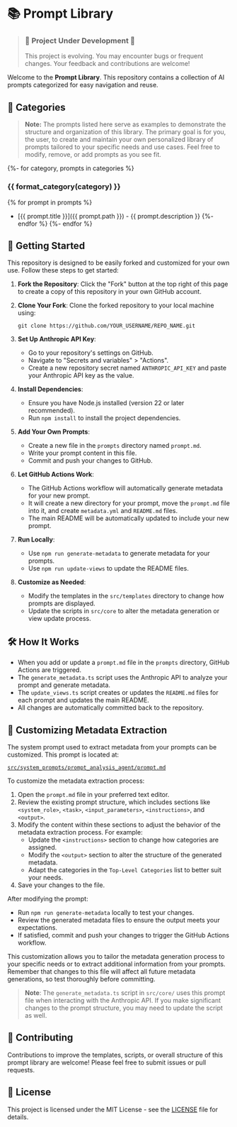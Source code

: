 # 📚 Prompt Library

> ### 🚧 **Project Under Development** 🚧
> 
> This project is evolving. You may encounter bugs or frequent changes. Your feedback and contributions are welcome!

Welcome to the **Prompt Library**. This repository contains a collection of AI prompts categorized for easy navigation and reuse.

## 📂 Categories

> **Note:** The prompts listed here serve as examples to demonstrate the structure and organization of this library. The primary goal is for you, the user, to create and maintain your own personalized library of prompts tailored to your specific needs and use cases. Feel free to modify, remove, or add prompts as you see fit.

{%- for category, prompts in categories %}

### {{ format_category(category) }}

{% for prompt in prompts %}
- [{{ prompt.title }}]({{ prompt.path }}) - {{ prompt.description }}
{%- endfor %}
{%- endfor %}

## 🚀 Getting Started

This repository is designed to be easily forked and customized for your own use. Follow these steps to get started:

1. **Fork the Repository**: Click the "Fork" button at the top right of this page to create a copy of this repository in your own GitHub account.

2. **Clone Your Fork**: Clone the forked repository to your local machine using:

   ```
   git clone https://github.com/YOUR_USERNAME/REPO_NAME.git
   ```

3. **Set Up Anthropic API Key**:
   - Go to your repository's settings on GitHub.
   - Navigate to "Secrets and variables" > "Actions".
   - Create a new repository secret named `ANTHROPIC_API_KEY` and paste your Anthropic API key as the value.

4. **Install Dependencies**:
   - Ensure you have Node.js installed (version 22 or later recommended).
   - Run `npm install` to install the project dependencies.

5. **Add Your Own Prompts**:
   - Create a new file in the `prompts` directory named `prompt.md`.
   - Write your prompt content in this file.
   - Commit and push your changes to GitHub.

6. **Let GitHub Actions Work**:
   - The GitHub Actions workflow will automatically generate metadata for your new prompt.
   - It will create a new directory for your prompt, move the `prompt.md` file into it, and create `metadata.yml` and `README.md` files.
   - The main README will be automatically updated to include your new prompt.

7. **Run Locally**:
   - Use `npm run generate-metadata` to generate metadata for your prompts.
   - Use `npm run update-views` to update the README files.

8. **Customize as Needed**:
   - Modify the templates in the `src/templates` directory to change how prompts are displayed.
   - Update the scripts in `src/core` to alter the metadata generation or view update process.

## 🛠️ How It Works

- When you add or update a `prompt.md` file in the `prompts` directory, GitHub Actions are triggered.
- The `generate_metadata.ts` script uses the Anthropic API to analyze your prompt and generate metadata.
- The `update_views.ts` script creates or updates the `README.md` files for each prompt and updates the main README.
- All changes are automatically committed back to the repository.

## 🔧 Customizing Metadata Extraction

The system prompt used to extract metadata from your prompts can be customized. This prompt is located at:

[`src/system_prompts/prompt_analysis_agent/prompt.md`](src/system_prompts/prompt_analysis_agent/prompt.md)

To customize the metadata extraction process:

1. Open the `prompt.md` file in your preferred text editor.
2. Review the existing prompt structure, which includes sections like `<system_role>`, `<task>`, `<input_parameters>`, `<instructions>`, and `<output>`.
3. Modify the content within these sections to adjust the behavior of the metadata extraction process. For example:
   - Update the `<instructions>` section to change how categories are assigned.
   - Modify the `<output>` section to alter the structure of the generated metadata.
   - Adapt the categories in the `Top-Level Categories` list to better suit your needs.
4. Save your changes to the file.

After modifying the prompt:

- Run `npm run generate-metadata` locally to test your changes.
- Review the generated metadata files to ensure the output meets your expectations.
- If satisfied, commit and push your changes to trigger the GitHub Actions workflow.

This customization allows you to tailor the metadata generation process to your specific needs or to extract additional information from your prompts. Remember that changes to this file will affect all future metadata generations, so test thoroughly before committing.

> **Note**: The `generate_metadata.ts` script in `src/core/` uses this prompt file when interacting with the Anthropic API. If you make significant changes to the prompt structure, you may need to update the script as well.

## 📝 Contributing

Contributions to improve the templates, scripts, or overall structure of this prompt library are welcome! Please feel free to submit issues or pull requests.

## 📄 License

This project is licensed under the MIT License - see the [LICENSE](LICENSE.md) file for details.
